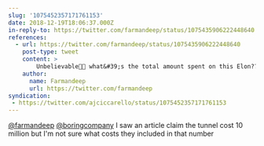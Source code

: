 ```yaml
---
slug: '1075452357171761153'
date: 2018-12-19T18:06:37.000Z
in-reply-to: https://twitter.com/farmandeep/status/1075435906222448640
references:
  - url: https://twitter.com/farmandeep/status/1075435906222448640
    post-type: tweet
    content: >
        Unbelievable👏👏 what&#39;s the total amount spent on this Elon??
    author:
      name: Farmandeep
      url: https://twitter.com/farmandeep
syndication:
 - https://twitter.com/ajciccarello/status/1075452357171761153
---
```


[@farmandeep](https://twitter.com/farmandeep) [@boringcompany](https://twitter.com/boringcompany) I saw an article claim the tunnel cost 10 million but I'm not sure what costs they included in that number
